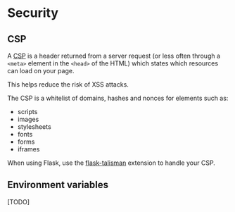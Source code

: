 # Security

## CSP

A [CSP](https://content-security-policy.com/) is a header returned from a server request (or less often through a `<meta>` element in the `<head>` of the HTML) which states which resources can load on your page.

This helps reduce the risk of XSS attacks.

The CSP is a whitelist of domains, hashes and nonces for elements such as:

- scripts
- images
- stylesheets
- fonts
- forms
- iframes

When using Flask, use the [flask-talisman](https://github.com/GoogleCloudPlatform/flask-talisman) extension to handle your CSP.

## Environment variables

[TODO]
